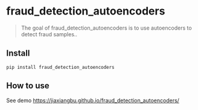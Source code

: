 
<!--

#################################################
### THIS FILE WAS AUTOGENERATED! DO NOT EDIT! ###
#################################################
# file to edit: index.ipynb
# command to build the docs after a change: nbdev_build_docs

-->

# fraud_detection_autoencoders

> The goal of fraud_detection_autoencoders is to use autoencoders to detect fraud samples..


## Install

`pip install fraud_detection_autoencoders`

## How to use

See demo https://jiaxiangbu.github.io/fraud_detection_autoencoders/
